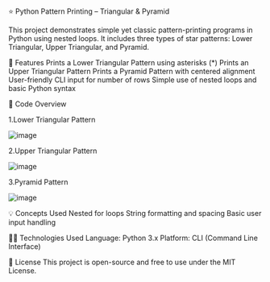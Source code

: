 ⭐ Python Pattern Printing – Triangular & Pyramid

This project demonstrates simple yet classic pattern-printing programs in Python using nested loops. It includes three types of star patterns: Lower Triangular, Upper Triangular, and Pyramid.

📌 Features
Prints a Lower Triangular Pattern using asterisks (*)
Prints an Upper Triangular Pattern
Prints a Pyramid Pattern with centered alignment
User-friendly CLI input for number of rows
Simple use of nested loops and basic Python syntax

🧾 Code Overview

1.Lower Triangular Pattern


![image](https://github.com/user-attachments/assets/21156b59-353a-4727-89c6-112df55851e7)

2.Upper Triangular Pattern


![image](https://github.com/user-attachments/assets/7d5bbf1f-f90e-4e40-abc1-aa748a405994)

3.Pyramid Pattern


![image](https://github.com/user-attachments/assets/7402b221-4d34-4181-b755-7ade6c2ea221)

💡 Concepts Used
Nested for loops
String formatting and spacing
Basic user input handling

🧑‍💻 Technologies Used
Language: Python 3.x
Platform: CLI (Command Line Interface)

📄 License
This project is open-source and free to use under the MIT License.



